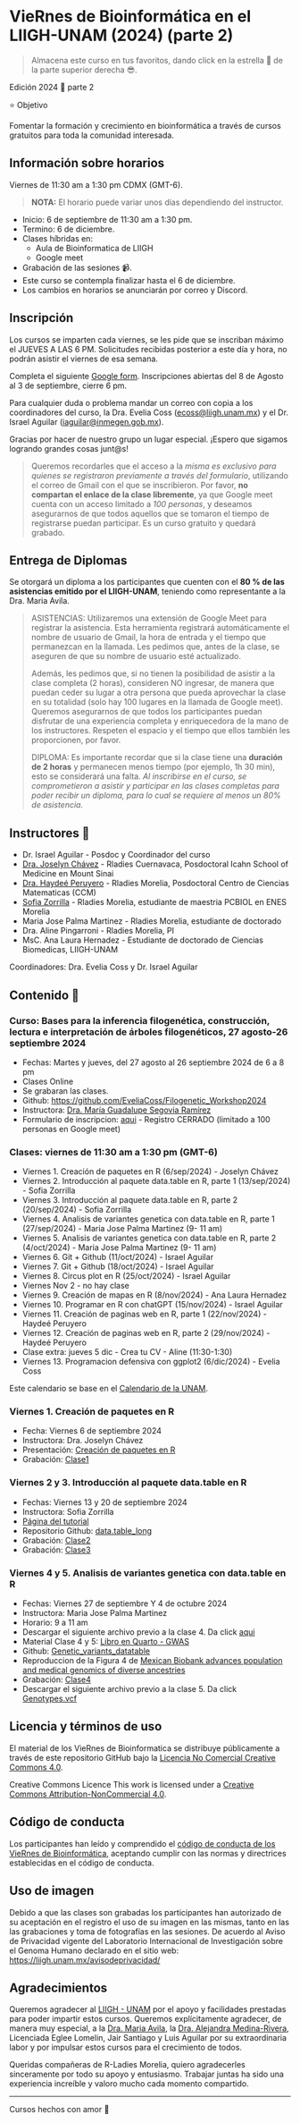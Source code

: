 # VieRnes de Bioinformática en el LIIGH-UNAM (2024) (parte 2)

> Almacena este curso en tus favoritos, dando click en la estrella 🌟 de la parte superior derecha 😎.

Edición 2024 💜 parte 2

⭐ Objetivo

Fomentar la formación y crecimiento en bioinformática a través de cursos gratuitos para toda la comunidad interesada.

## Información sobre horarios

Viernes de 11:30 am a 1:30 pm CDMX (GMT-6).

> **NOTA:** El horario puede variar unos días dependiendo del instructor.

- Inicio: 6 de septiembre de 11:30 am a 1:30 pm.
- Termino: 6 de diciembre.
- Clases híbridas en:
    - Aula de Bioinformatica de LIIGH
    - Google meet
- Grabación de las sesiones 📹.
- Este curso se contempla finalizar hasta el 6 de diciembre.
- Los cambios en horarios se anunciarán por correo y Discord.


## Inscripción

Los cursos se imparten cada viernes, se les pide que se inscriban máximo el JUEVES A LAS 6 PM. Solicitudes recibidas posterior a este día y hora, no podrán asistir el viernes de esa semana.

Completa el siguiente [Google form](https://forms.gle/8bPuLAmwEcxFt55DA). Inscripciones abiertas del 8 de Agosto al 3 de septiembre, cierre 6 pm.

Para cualquier duda o problema mandar un correo con copia a los coordinadores del curso, la Dra. Evelia Coss (ecoss@liigh.unam.mx) y el Dr. Israel Aguilar (iaguilar@inmegen.gob.mx).

Gracias por hacer de nuestro grupo un lugar especial. ¡Espero que sigamos logrando grandes cosas junt@s!

> Queremos recordarles que el acceso a la *misma es exclusivo para quienes se registraron previamente a través del formulario*, utilizando el correo de Gmail con el que se inscribieron. Por favor, **no compartan el enlace de la clase libremente**, ya que Google meet cuenta con un acceso limitado a *100 personas*, y deseamos asegurarnos de que todos aquellos que se tomaron el tiempo de registrarse puedan participar. Es un curso gratuito y quedará grabado.

## Entrega de Diplomas

Se otorgará un diploma a los participantes que cuenten con el **80 % de las asistencias emitido por el LIIGH-UNAM**, teniendo como representante a la Dra. Maria Avila.

> ASISTENCIAS: Utilizaremos una extensión de Google Meet para registrar la asistencia. Esta herramienta registrará automáticamente el nombre de usuario de Gmail, la hora de entrada y el tiempo que permanezcan en la llamada. Les pedimos que, antes de la clase, se aseguren de que su nombre de usuario esté actualizado.
> 
> Además, les pedimos que, si no tienen la posibilidad de asistir a la clase completa (2 horas), consideren NO ingresar, de manera que puedan ceder su lugar a otra persona que pueda aprovechar la clase en su totalidad (solo hay 100 lugares en la llamada de Google meet). Queremos asegurarnos de que todos los participantes puedan disfrutar de una experiencia completa y enriquecedora de la mano de los instructores. Respeten el espacio y el tiempo que ellos también les proporcionen, por favor.
> 
> DIPLOMA: Es importante recordar que si la clase tiene una **duración de 2 horas** y permanecen menos tiempo (por ejemplo, 1h 30 min), esto se considerará una falta. *Al inscribirse en el curso, se comprometieron a asistir y participar en las clases completas para poder recibir un diploma, para lo cual se requiere al menos un 80% de asistencia.*

## Instructores 👾

- Dr. Israel Aguilar - Posdoc y Coordinador del curso
- [Dra. Joselyn Chávez](https://rladiesmx.netlify.app/author/joselyn-chavez/) - Rladies Cuernavaca, Posdoctoral Icahn School of Medicine en Mount Sinai
- [Dra. Haydeé Peruyero](https://haydeeperuyero.github.io/) - Rladies Morelia, Posdoctoral Centro de Ciencias Matematicas (CCM)
- [Sofia Zorrilla](https://github.com/sofiazorrilla) - Rladies Morelia, estudiante de maestria PCBIOL en ENES Morelia
- Maria Jose Palma Martinez - Rladies Morelia, estudiante de doctorado
- Dra. Aline Pingarroni - Rladies Morelia, PI
- MsC. Ana Laura Hernadez - Estudiante de doctorado de Ciencias Biomedicas, LIIGH-UNAM


Coordinadores: Dra. Evelia Coss y Dr. Israel Aguilar

## Contenido 📌

### Curso: Bases para la inferencia filogenética, construcción, lectura e interpretación de árboles filogenéticos, 27 agosto-26 septiembre 2024

- Fechas: Martes y jueves, del 27 agosto al 26 septiembre 2024 de 6 a 8 pm
- Clases Online
- Se grabaran las clases.
- Github: https://github.com/EveliaCoss/Filogenetic_Workshop2024
- Instructora: [Dra. María Guadalupe Segovia Ramírez](https://github.com/mariasr13)
- Formulario de inscripcion: [aqui](https://forms.gle/NJaPqsHFWH8bLNax7) -  Registro CERRADO (limitado a 100 personas en Google meet)

### Clases: viernes de 11:30 am a 1:30 pm (GMT-6)

- Viernes 1. Creación de paquetes en R (6/sep/2024) - Joselyn Chávez
- Viernes 2. Introducción al paquete data.table en R, parte 1 (13/sep/2024) - Sofia Zorrilla
- Viernes 3. Introducción al paquete data.table en R, parte 2 (20/sep/2024) - Sofia Zorrilla
- Viernes 4. Analisis de variantes genetica con data.table en R, parte 1 (27/sep/2024) - Maria Jose Palma Martinez (9- 11 am)
- Viernes 5. Analisis de variantes genetica con data.table en R, parte 2 (4/oct/2024) - Maria Jose Palma Martinez (9- 11 am)
- Viernes 6. Git + Github (11/oct/2024) - Israel Aguilar
- Viernes 7. Git + Github (18/oct/2024) - Israel Aguilar
- Viernes 8. Circus plot en R (25/oct/2024) - Israel Aguilar
- Viernes Nov 2 - no hay clase
- Viernes 9. Creación de mapas en R (8/nov/2024) - Ana Laura Hernadez
- Viernes 10. Programar en R con chatGPT (15/nov/2024) - Israel Aguilar
- Viernes 11. Creación de paginas web en R, parte 1 (22/nov/2024) - Haydeé Peruyero
- Viernes 12. Creación de paginas web en R, parte 2 (29/nov/2024) - Haydeé Peruyero
- Clase extra: jueves 5 dic - Crea tu CV - Aline (11:30-1:30)
- Viernes 13. Programacion defensiva con ggplot2 (6/dic/2024) - Evelia Coss

Este calendario se base en el [Calendario de la UNAM](https://www.dgae-siae.unam.mx/actividades/calendarios/2025-semestral.pdf).

### Viernes 1. Creación de paquetes en R

- Fecha: Viernes 6 de septiembre 2024
- Instructora: Dra. Joselyn Chávez
- Presentación: [Creación de paquetes en R](https://eveliacoss.github.io/ViernesBioinfo2024_parte2/creacion_paquetes/slides.html)
- Grabación: [Clase1](https://drive.google.com/file/d/1HtuubU3XlypKqdaM4vYaeB3koB61MQ7R/view?usp=sharing)

### Viernes 2 y 3. Introducción al paquete data.table en R
- Fechas: Viernes 13 y 20 de septiembre 2024
- Instructora: Sofia Zorrilla
- [Página del tutorial](https://sofiazorrilla.github.io/data.table_long/)
- Repositorio Github: [data.table_long](https://github.com/sofiazorrilla/data.table_long)
- Grabación: [Clase2](https://drive.google.com/file/d/18AjTP08J9RwpdGlxnYlKu-m92oWArCUn/view?usp=sharing)
- Grabación: [Clase3](https://drive.google.com/file/d/10EeeTUGIVwHXj1x8GffFKjmI4UXr0H-V/view?usp=sharing)

### Viernes 4 y 5. Analisis de variantes genetica con data.table en R

- Fechas: Viernes 27 de septiembre Y 4 de octubre 2024
- Instructora: Maria Jose Palma Martinez
- Horario: 9 a 11 am
- Descargar el siguiente archivo previo a la clase 4. Da click [aqui](https://drive.google.com/file/d/16za7dS3DcMR_VKFJdszLU2kJUS9bB7Dr/view?usp=share_link)
- Material Clase 4 y 5: [Libro en Quarto - GWAS](https://mariajpalma.github.io/Genetic_variants_datatable/Graficacion_GWAS.html)
- Github: [Genetic_variants_datatable](https://github.com/mariajpalma/Genetic_variants_datatable)
- Reproduccion de la Figura 4 de [Mexican Biobank advances population and medical genomics of diverse ancestries](https://www.nature.com/articles/s41586-023-06560-0#Sec8)
- Grabación: [Clase4](https://drive.google.com/file/d/1VLFbp0ebaV3dwgKUatdek6vQuM0mXg5V/view?usp=sharing)
- Descargar el siguiente archivo previo a la clase 5. Da click [Genotypes.vcf](https://ftp.1000genomes.ebi.ac.uk/vol1/ftp/release/20130502/ALL.chr22.phase3_shapeit2_mvncall_integrated_v5b.20130502.genotypes.vcf.gz.tbi)

## Licencia y términos de uso

El material de los VieRnes de Bioinformatica se distribuye públicamente a través de este repositorio GitHub bajo la [Licencia No Comercial Creative Commons 4.0](https://creativecommons.org/licenses/by-nc/4.0/).

Creative Commons Licence This work is licensed under a [Creative Commons Attribution-NonCommercial 4.0](https://creativecommons.org/licenses/by-nc/4.0/).

## Código de conducta

Los participantes han leído y comprendido el [código de conducta de los VieRnes de Bioinformática](https://docs.google.com/document/d/1NBt8-XaVs2QAbHhRdhL3UMoYzlgQ6t0iQCLo2zzX4C8/edit?usp=sharing), aceptando cumplir con las normas y directrices establecidas en el código de conducta. 

## Uso de imagen

Debido a que las clases son grabadas los participantes han autorizado de su aceptación en el registro el uso de su imagen en las mismas, tanto en las las grabaciones y toma de fotografías en las sesiones. De acuerdo al Aviso de Privacidad vigente del Laboratorio Internacional de Investigación sobre el Genoma Humano declarado en el sitio web: https://liigh.unam.mx/avisodeprivacidad/

## Agradecimientos

Queremos agradecer al [LIIGH - UNAM](https://liigh.unam.mx/) por el apoyo y facilidades prestadas para poder impartir estos cursos. Queremos explícitamente agradecer, de manera muy especial, a la [Dra. Maria Avila](https://liigh.unam.mx/profile/dra-maria-c-avila-arcos/), la [Dra. Alejandra Medina-Rivera](https://liigh.unam.mx/profile/dra-alejandra-medina-rivera/), Licenciada Eglee Lomelin, Jair Santiago y Luis Aguilar por su extraordinaria labor y por impulsar estos cursos para el crecimiento de todos.

Queridas compañeras de R-Ladies Morelia, quiero agradecerles sinceramente por todo su apoyo y entusiasmo. Trabajar juntas ha sido una experiencia increíble y valoro mucho cada momento compartido.

--------------
Cursos hechos con amor 💜
